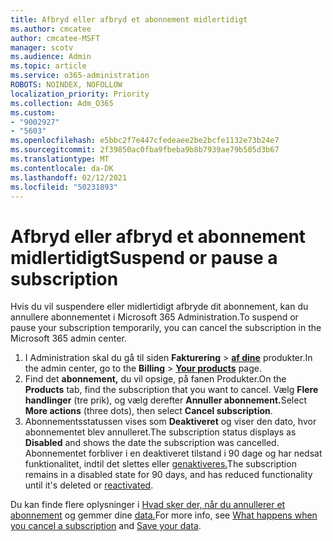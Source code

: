 ```yaml
---
title: Afbryd eller afbryd et abonnement midlertidigt
ms.author: cmcatee
author: cmcatee-MSFT
manager: scotv
ms.audience: Admin
ms.topic: article
ms.service: o365-administration
ROBOTS: NOINDEX, NOFOLLOW
localization_priority: Priority
ms.collection: Adm_O365
ms.custom:
- "9002927"
- "5603"
ms.openlocfilehash: e5bbc2f7e447cfedeaee2be2bcfe1132e73b24e7
ms.sourcegitcommit: 2f39850ac0fba9fbeba9b8b7939ae79b505d3b67
ms.translationtype: MT
ms.contentlocale: da-DK
ms.lasthandoff: 02/12/2021
ms.locfileid: "50231893"
---
```

# <a name="suspend-or-pause-a-subscription"></a><span data-ttu-id="b18a9-102">Afbryd eller afbryd et abonnement midlertidigt</span><span class="sxs-lookup"><span data-stu-id="b18a9-102">Suspend or pause a subscription</span></span>

<span data-ttu-id="b18a9-103">Hvis du vil suspendere eller midlertidigt afbryde dit abonnement, kan du annullere abonnementet i Microsoft 365 Administration.</span><span class="sxs-lookup"><span data-stu-id="b18a9-103">To suspend or pause your subscription temporarily, you can cancel the subscription in the Microsoft 365 admin center.</span></span>

1. <span data-ttu-id="b18a9-104">I Administration skal du gå til siden **Fakturering**  >  **[af dine](https://go.microsoft.com/fwlink/p/?linkid=842054)** produkter.</span><span class="sxs-lookup"><span data-stu-id="b18a9-104">In the admin center, go to the **Billing** > **[Your products](https://go.microsoft.com/fwlink/p/?linkid=842054)** page.</span></span>
2. <span data-ttu-id="b18a9-105">Find det **abonnement,** du vil opsige, på fanen Produkter.</span><span class="sxs-lookup"><span data-stu-id="b18a9-105">On the **Products** tab, find the subscription that you want to cancel.</span></span> <span data-ttu-id="b18a9-106">Vælg **Flere handlinger** (tre prik), og vælg derefter **Annuller abonnement.**</span><span class="sxs-lookup"><span data-stu-id="b18a9-106">Select **More actions** (three dots), then select **Cancel subscription**.</span></span>
3. <span data-ttu-id="b18a9-107">Abonnementsstatussen vises som **Deaktiveret** og viser den dato, hvor abonnementet blev annulleret.</span><span class="sxs-lookup"><span data-stu-id="b18a9-107">The subscription status displays as **Disabled** and shows the date the subscription was cancelled.</span></span> <span data-ttu-id="b18a9-108">Abonnementet forbliver i en deaktiveret tilstand i 90 dage og har nedsat funktionalitet, indtil det slettes eller [genaktiveres.](https://docs.microsoft.com/microsoft-365/commerce/subscriptions/reactivate-your-subscription)</span><span class="sxs-lookup"><span data-stu-id="b18a9-108">The subscription remains in a disabled state for 90 days, and has reduced functionality until it's deleted or [reactivated](https://docs.microsoft.com/microsoft-365/commerce/subscriptions/reactivate-your-subscription).</span></span>

<span data-ttu-id="b18a9-109">Du kan finde flere oplysninger i [Hvad sker der, når du annullerer et abonnement](https://docs.microsoft.com/microsoft-365/commerce/subscriptions/cancel-your-subscription#what-happens-when-you-cancel-a-subscription) og gemmer dine [data.](https://docs.microsoft.com/microsoft-365/commerce/subscriptions/cancel-your-subscription#save-your-data)</span><span class="sxs-lookup"><span data-stu-id="b18a9-109">For more info, see [What happens when you cancel a subscription](https://docs.microsoft.com/microsoft-365/commerce/subscriptions/cancel-your-subscription#what-happens-when-you-cancel-a-subscription) and [Save your data](https://docs.microsoft.com/microsoft-365/commerce/subscriptions/cancel-your-subscription#save-your-data).</span></span>
